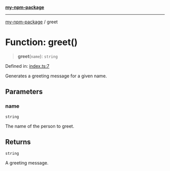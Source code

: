 [**my-npm-package**](../README.md)

---

[my-npm-package](../globals.md) / greet

# Function: greet()

> **greet**(`name`): `string`

Defined in:
[index.ts:7](https://github.com/The-Node-Forge/npm-template/blob/b0e9e0b04f0a7c01c4358b36bebab6db0245c199/src/index.ts#L7)

Generates a greeting message for a given name.

## Parameters

### name

`string`

The name of the person to greet.

## Returns

`string`

A greeting message.
